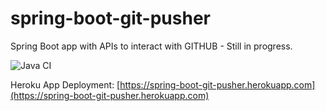 # spring-boot-git-pusher
Spring Boot app with APIs to interact with GITHUB - Still in progress.

![Java CI](https://github.com/andrespontt/spring-boot-git-pusher/workflows/Java%20CI/badge.svg?branch=master)

Heroku App Deployment: [https://spring-boot-git-pusher.herokuapp.com](https://spring-boot-git-pusher.herokuapp.com)